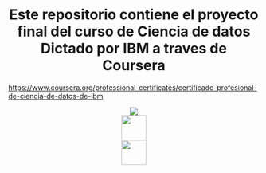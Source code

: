 <div align="center">
  <h1>Este repositorio contiene el proyecto final del curso de Ciencia de datos Dictado por IBM a traves de Coursera</h1>
</div>

https://www.coursera.org/professional-certificates/certificado-profesional-de-ciencia-de-datos-de-ibm

<div align="center"> 
  <img src="https://s3.amazonaws.com/coursera_assets/meta_images/generated/CERTIFICATE_LANDING_PAGE/CERTIFICATE_LANDING_PAGE~ZKPV57E8RR4P/CERTIFICATE_LANDING_PAGE~ZKPV57E8RR4P.jpeg" width="">
</div>


<div align="center"> 
  <img src="https://www.ibm.com/brand/experience-guides/developer/b1db1ae501d522a1a4b49613fe07c9f1/01_8-bar-positive.svg" width="50">
</div>

<div align="center"> 
  <img src="https://tentulogo.com/wp-content/uploads/2018/09/coursera.png" width="50">
</div>


